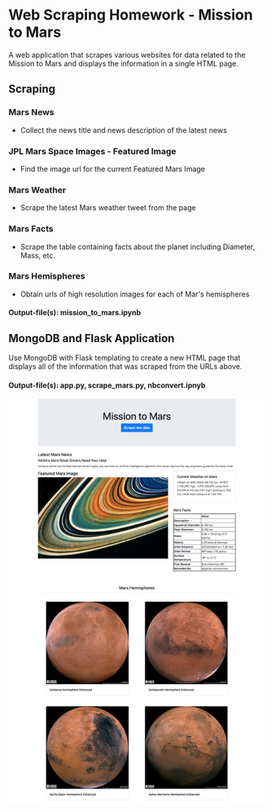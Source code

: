 # Web Scraping Homework - Mission to Mars

A web application that scrapes various websites for data related to the Mission to Mars and displays the information in a single HTML page.


## Scraping


### Mars News
* Collect the news title and news description of the latest news

### JPL Mars Space Images - Featured Image
* Find the image url for the current Featured Mars Image

### Mars Weather
* Scrape the latest Mars weather tweet from the page

### Mars Facts
* Scrape the table containing facts about the planet including Diameter, Mass, etc.

### Mars Hemispheres
* Obtain urls of high resolution images for each of Mar's hemispheres

#### Output-file(s):  mission_to_mars.ipynb


## MongoDB and Flask Application

Use MongoDB with Flask templating to create a new HTML page that displays all of the information that was scraped from the URLs above.

#### Output-file(s): app.py, scrape_mars.py, nbconvert.ipnyb

![Mars_Data.png](Mars_Data.png)